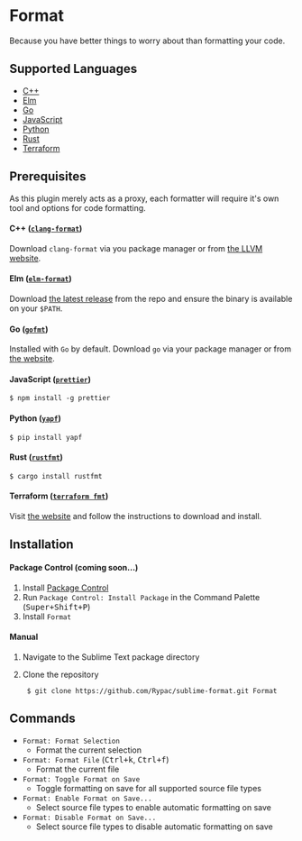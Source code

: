 # Format

Because you have better things to worry about than formatting your code.

## Supported Languages

- [C++](#c-clang-format)
- [Elm](#elm-elm-format)
- [Go](#go-gofmt)
- [JavaScript](#javascript-prettier)
- [Python](#python-yapf)
- [Rust](#rust-rustfmt)
- [Terraform](#terraform-terraform-fmt)

## Prerequisites

As this plugin merely acts as a proxy, each formatter will require it's own tool and options for code formatting.

#### C++ ([`clang-format`](http://clang.llvm.org/docs/ClangFormat.html))

Download `clang-format` via you package manager or from [the LLVM website](http://releases.llvm.org/download.html).

#### Elm ([`elm-format`](https://github.com/avh4/elm-format))

Download [the latest release](https://github.com/avh4/elm-format/releases) from the repo and ensure the binary is available on your `$PATH`.

#### Go ([`gofmt`](https://golang.org/cmd/gofmt))

Installed with `Go` by default. Download `go` via your package manager or from [the website](https://golang.org/dl).

#### JavaScript ([`prettier`](https://github.com/jlongster/prettier))

    $ npm install -g prettier

#### Python ([`yapf`](https://github.com/google/yapf))

    $ pip install yapf

#### Rust ([`rustfmt`](https://github.com/rust-lang-nursery/rustfmt))

    $ cargo install rustfmt

#### Terraform ([`terraform fmt`](https://github.com/hashicorp/terraform))

Visit [the website](https://www.terraform.io/downloads.html) and follow the instructions to download and install.

## Installation

#### Package Control (coming soon...)

1. Install [Package Control](https://packagecontrol.io)
2. Run `Package Control: Install Package` in the Command Palette (<kbd>Super+Shift+P</kbd>)
3. Install `Format`

#### Manual

1. Navigate to the Sublime Text package directory
2. Clone the repository

        $ git clone https://github.com/Rypac/sublime-format.git Format

## Commands

- `Format: Format Selection`
    + Format the current selection
- `Format: Format File` (<kbd>Ctrl+k</kbd>, <kbd>Ctrl+f</kbd>)
    + Format the current file
- `Format: Toggle Format on Save`
    + Toggle formatting on save for all supported source file types
- `Format: Enable Format on Save...`
    + Select source file types to enable automatic formatting on save
- `Format: Disable Format on Save...`
    + Select source file types to disable automatic formatting on save
